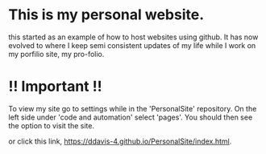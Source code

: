 # This is my personal website. 
this started as an example of how to host websites using github. It has now evolved to where I keep semi consistent updates of my life while I work on my porfilio site, my pro-folio.


# !! Important !!
To view my site go to settings while in the 'PersonalSite' repository. On the left side under 'code and automation' select 'pages'. You should then see the option to visit the site. 

or click this link, https://ddavis-4.github.io/PersonalSite/index.html.
